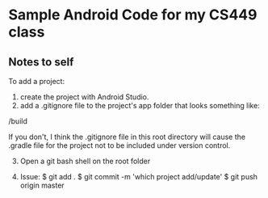 # Sample Android Code for my CS449 class

Notes to self
-------------

To add a project:

1. create the project with Android Studio.
2. add a .gitignore file to the project's app folder that looks something like:

/build

If you don't, I think the .gitignore file in this root directory will cause the .gradle file for the project not to be included under version control.

3. Open a git bash shell on the root folder

4. Issue:
   $ git add .
   $ git commit -m 'which project add/update'
   $ git push origin master
